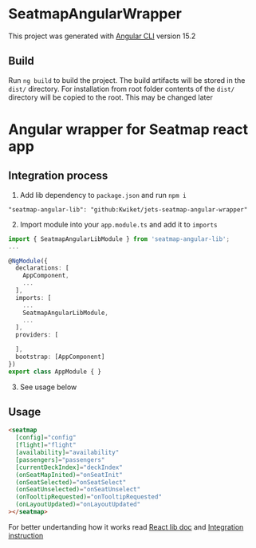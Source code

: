 # SeatmapAngularWrapper

This project was generated with [Angular CLI](https://github.com/angular/angular-cli) version 15.2

## Build

Run `ng build` to build the project. The build artifacts will be stored in the `dist/` directory. For installation from root folder contents of the `dist/` directory will be copied to the root. This may be changed later

# Angular wrapper for Seatmap react app

## Integration process

1. Add lib dependency to `package.json` and run `npm i`

```
"seatmap-angular-lib": "github:Kwiket/jets-seatmap-angular-wrapper"
```

2. Import module into your `app.module.ts` and add it to `imports`

```ts
import { SeatmapAngularLibModule } from 'seatmap-angular-lib';
...

@NgModule({
  declarations: [
    AppComponent,
    ...
  ],
  imports: [
    ...
    SeatmapAngularLibModule,
    ...
  ],
  providers: [

  ],
  bootstrap: [AppComponent]
})
export class AppModule { }
```

3. See usage below

## Usage

```html
<seatmap
  [config]="config"
  [flight]="flight"
  [availability]="availability"
  [passengers]="passengers"
  [currentDeckIndex]="deckIndex"
  (onSeatMapInited)="onSeatInit"
  (onSeatSelected)="onSeatSelect"
  (onSeatUnselected)="onSeatUnselect"
  (onTooltipRequested)="onTooltipRequested"
  (onLayoutUpdated)="onLayoutUpdated"
></seatmap>
```

For better undertanding how it works read [React lib doc](https://github.com/Kwiket/jets-seatmap-react-lib-pub) and [Integration instruction](https://github.com/Kwiket/jets-seatmap-react-lib-pub/blob/version-2/SEATMAP-INTEGRATION.md)
